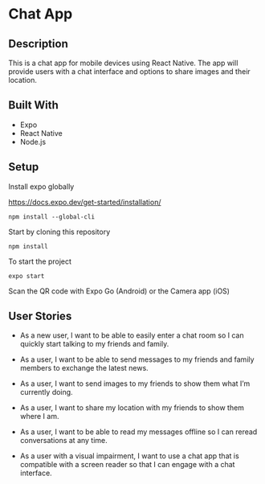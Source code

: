 # Chat App

## Description

This is a chat app for mobile devices using React Native. The app will provide users with a chat interface and options to share images and their location.

## Built With

-   Expo
-   React Native
-   Node.js

## Setup

Install expo globally

https://docs.expo.dev/get-started/installation/

```
npm install --global-cli
```

Start by cloning this repository

```
npm install
```

To start the project

```
expo start
```

Scan the QR code with Expo Go (Android) or the Camera app (iOS)

## User Stories

-   As a new user, I want to be able to easily enter a chat room so I can quickly start talking to my friends and family.

-   As a user, I want to be able to send messages to my friends and family members to exchange the latest news.

-   As a user, I want to send images to my friends to show them what I’m currently doing.

-   As a user, I want to share my location with my friends to show them where I am.

-   As a user, I want to be able to read my messages offline so I can reread conversations at any
    time.

-   As a user with a visual impairment, I want to use a chat app that is compatible with a screen
    reader so that I can engage with a chat interface.
